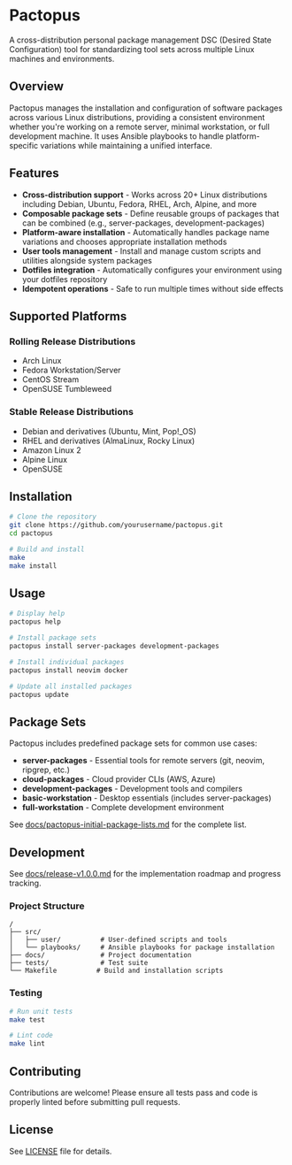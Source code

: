 # Pactopus

A cross-distribution personal package management DSC (Desired State Configuration) tool for standardizing tool sets across multiple Linux machines and environments.

## Overview

Pactopus manages the installation and configuration of software packages across various Linux distributions, providing a consistent environment whether you're working on a remote server, minimal workstation, or full development machine. It uses Ansible playbooks to handle platform-specific variations while maintaining a unified interface.

## Features

- **Cross-distribution support** - Works across 20+ Linux distributions including Debian, Ubuntu, Fedora, RHEL, Arch, Alpine, and more
- **Composable package sets** - Define reusable groups of packages that can be combined (e.g., server-packages, development-packages)
- **Platform-aware installation** - Automatically handles package name variations and chooses appropriate installation methods
- **User tools management** - Install and manage custom scripts and utilities alongside system packages
- **Dotfiles integration** - Automatically configures your environment using your dotfiles repository
- **Idempotent operations** - Safe to run multiple times without side effects

## Supported Platforms

### Rolling Release Distributions
- Arch Linux
- Fedora Workstation/Server
- CentOS Stream
- OpenSUSE Tumbleweed

### Stable Release Distributions
- Debian and derivatives (Ubuntu, Mint, Pop!_OS)
- RHEL and derivatives (AlmaLinux, Rocky Linux)
- Amazon Linux 2
- Alpine Linux
- OpenSUSE

## Installation

```bash
# Clone the repository
git clone https://github.com/yourusername/pactopus.git
cd pactopus

# Build and install
make
make install
```

## Usage

```bash
# Display help
pactopus help

# Install package sets
pactopus install server-packages development-packages

# Install individual packages
pactopus install neovim docker

# Update all installed packages
pactopus update
```

## Package Sets

Pactopus includes predefined package sets for common use cases:

- **server-packages** - Essential tools for remote servers (git, neovim, ripgrep, etc.)
- **cloud-packages** - Cloud provider CLIs (AWS, Azure)
- **development-packages** - Development tools and compilers
- **basic-workstation** - Desktop essentials (includes server-packages)
- **full-workstation** - Complete development environment

See [docs/pactopus-initial-package-lists.md](docs/pactopus-initial-package-lists.md) for the complete list.

## Development

See [docs/release-v1.0.0.md](docs/release-v1.0.0.md) for the implementation roadmap and progress tracking.

### Project Structure

```
/
├── src/
│   ├── user/          # User-defined scripts and tools
│   └── playbooks/     # Ansible playbooks for package installation
├── docs/              # Project documentation
├── tests/             # Test suite
└── Makefile          # Build and installation scripts
```

### Testing

```bash
# Run unit tests
make test

# Lint code
make lint
```

## Contributing

Contributions are welcome! Please ensure all tests pass and code is properly linted before submitting pull requests.

## License

See [LICENSE](LICENSE) file for details.
